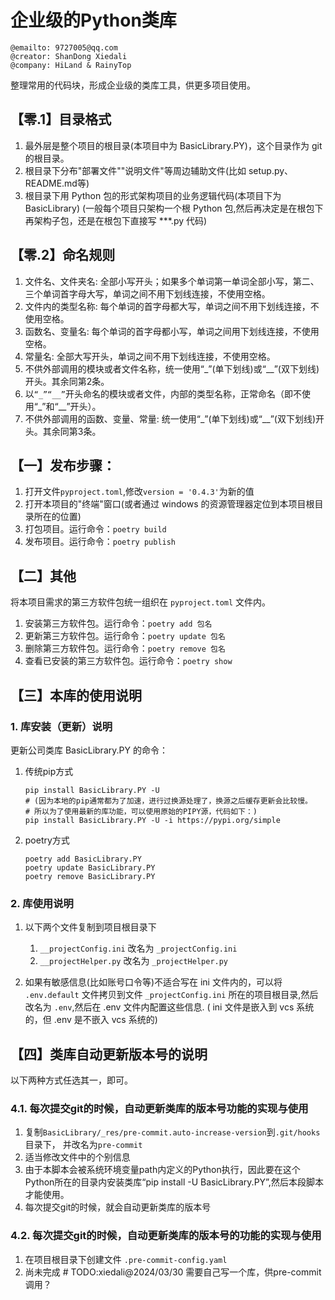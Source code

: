 # 企业级的Python类库

```
@emailto: 9727005@qq.com
@creator: ShanDong Xiedali
@company: HiLand & RainyTop
```

整理常用的代码块，形成企业级的类库工具，供更多项目使用。

## 【零.1】目录格式

1. 最外层是整个项目的根目录(本项目中为 BasicLibrary.PY)，这个目录作为 git 的根目录。
2. 根目录下分布"部署文件""说明文件"等周边辅助文件(比如 setup.py、README.md等)
3. 根目录下用 Python 包的形式架构项目的业务逻辑代码(本项目下为 BasicLibrary)
   (一般每个项目只架构一个根 Python 包,然后再决定是在根包下再架构子包，还是在根包下直接写 ***.py 代码)

## 【零.2】命名规则

1. 文件名、文件夹名: 全部小写开头；如果多个单词第一单词全部小写，第二、三个单词首字母大写，单词之间不用下划线连接，不使用空格。
2. 文件内的类型名称: 每个单词的首字母都大写，单词之间不用下划线连接，不使用空格。
3. 函数名、变量名: 每个单词的首字母都小写，单词之间用下划线连接，不使用空格。
4. 常量名: 全部大写开头，单词之间不用下划线连接，不使用空格。
5. 不供外部调用的模块或者文件名称，统一使用“_”(单下划线)或“__”(双下划线)开头。其余同第2条。
6. 以`“_”“__”`开头命名的模块或者文件，内部的类型名称，正常命名（即不使用“_”和“__”开头）。
7. 不供外部调用的函数、变量、常量: 统一使用“_”(单下划线)或“__”(双下划线)开头。其余同第3条。

## 【一】发布步骤：

1. 打开文件`pyproject.toml`,修改`version = '0.4.3'`为新的值
2. 打开本项目的"终端"窗口(或者通过 windows 的资源管理器定位到本项目根目录所在的位置)
3. 打包项目。运行命令：`poetry build`
4. 发布项目。运行命令：`poetry publish`

## 【二】其他

将本项目需求的第三方软件包统一组织在 `pyproject.toml` 文件内。

1. 安装第三方软件包。运行命令：`poetry add 包名`
2. 更新第三方软件包。运行命令：`poetry update 包名`
3. 删除第三方软件包。运行命令：`poetry remove 包名`
4. 查看已安装的第三方软件包。运行命令：`poetry show`

## 【三】本库的使用说明

### 1. 库安装（更新）说明

更新公司类库 BasicLibrary.PY 的命令：

1. 传统pip方式
    ```shell
    pip install BasicLibrary.PY -U
    # (因为本地的pip通常都为了加速，进行过换源处理了，换源之后缓存更新会比较慢。
    # 所以为了使用最新的库功能，可以使用原始的PIPY源，代码如下：)
    pip install BasicLibrary.PY -U -i https://pypi.org/simple
    ```
2. poetry方式
    ```shell
    poetry add BasicLibrary.PY
    poetry update BasicLibrary.PY
    poetry remove BasicLibrary.PY
    ```

### 2. 库使用说明

1. 以下两个文件复制到项目根目录下
    1. `__projectConfig.ini` 改名为 `_projectConfig.ini`
    2. `__projectHelper.py` 改名为 `_projectHelper.py`

2. 如果有敏感信息(比如账号口令等)不适合写在 ini 文件内的，可以将 `.env.default` 文件拷贝到文件 `_projectConfig.ini`
   所在的项目根目录,然后改名为 `.env`,然后在 .env 文件内配置这些信息. (
   ini 文件是嵌入到 vcs 系统的，但 .env 是不嵌入 vcs 系统的)


## 【四】类库自动更新版本号的说明
以下两种方式任选其一，即可。

### 4.1. 每次提交git的时候，自动更新类库的版本号功能的实现与使用
1. 复制`BasicLibrary/_res/pre-commit.auto-increase-version`到`.git/hooks`目录下，
   并改名为`pre-commit`
2. 适当修改文件中的个别信息
3. 由于本脚本会被系统环境变量path内定义的Python执行，因此要在这个Python所在的目录内安装类库“pip install -U BasicLibrary.PY”,然后本段脚本才能使用。
4. 每次提交git的时候，就会自动更新类库的版本号

### 4.2. 每次提交git的时候，自动更新类库的版本号的功能的实现与使用
1. 在项目根目录下创建文件 `.pre-commit-config.yaml`
2. 尚未完成 # TODO:xiedali@2024/03/30 需要自己写一个库，供pre-commit调用？


